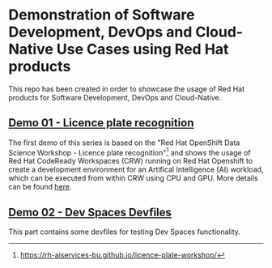 # Demonstration of Software Development, DevOps and Cloud-Native Use Cases using Red Hat products

This repo has been created in order to showcase the usage of Red Hat products for Software Development, DevOps and Cloud-Native.

## [Demo 01 - Licence plate recognition](demos/01_license_plate/README.md)

The first demo of this series is based on the "Red Hat OpenShift Data Science Workshop - Licence plate recognition"[^license_plate_desc] and shows the usage of Red Hat CodeReady Workspaces (CRW) running on Red Hat Openshift to create a development environment for an Artifical Intelligence (AI) workload, which can be executed from within CRW using CPU and GPU. More details can be found [here](demos/01_license_plate/README.md).

## [Demo 02 - Dev Spaces Devfiles](demos/02_devfiles/README.md)

This part contains some devfiles for testing Dev Spaces functionality. 



[^license_plate_desc]: https://rh-aiservices-bu.github.io/licence-plate-workshop/
